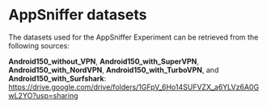 # AppSniffer datasets

The datasets used for the AppSniffer Experiment can be retrieved from the following sources:

**Android150_without_VPN**, **Android150_with_SuperVPN**, **Android150_with_NordVPN**, **Android150_with_TurboVPN**, and **Android150_with_Surfshark**:
https://drive.google.com/drive/folders/1GFpV_6Ho14SUFVZX_a6YLVz6A0GwL2YO?usp=sharing
